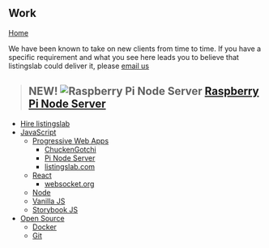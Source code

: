 ## Work

[Home](../..)

We have been known to take on new clients from time to time. If you have a specific requirement and what you see here leads you to believe that listingslab could deliver it, please [email us](mailto:listingslab@gmail.com)

> ## NEW! ![Raspberry Pi Node Server](pi/images/pi-logo.png "Raspberry Pi Node Server") [Raspberry Pi Node Server](pi)

- [Hire listingslab](../business/hire-listingslab)
- [JavaScript](javascript)
  - [Progressive Web Apps](pwa)
    - [ChuckenGotchi](../chuckengotchi)
    - [Pi Node Server](pi/pi-node-server)
    - [listingslab.com](https://listingslab.com)
  - [React](javascript/react)
    - [websocket.org](../socket-viewer)
  - [Node](javascript/node)
  - [Vanilla JS](javascript/vanilla)
  - [Storybook JS](javascript/storybook)
- [Open Source](open-source)
  - [Docker](docker)
  - [Git](git)
